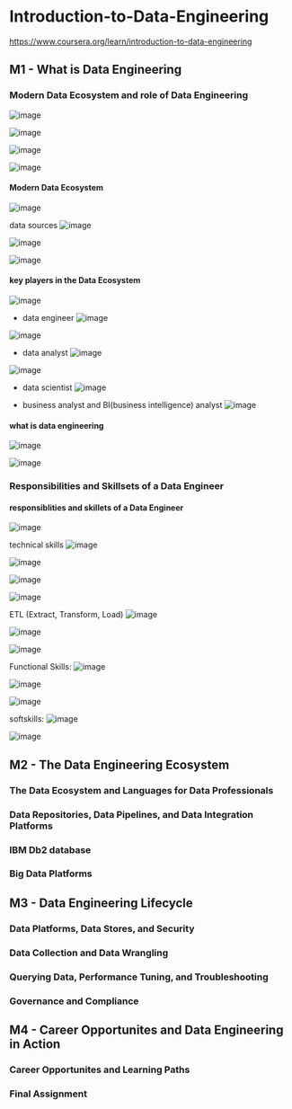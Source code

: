 # Introduction-to-Data-Engineering
https://www.coursera.org/learn/introduction-to-data-engineering

## M1 - What is Data Engineering
### Modern Data Ecosystem and role of Data Engineering
![image](https://github.com/user-attachments/assets/0f1f2d0c-751f-4eff-8d3e-359bc0acba50)

![image](https://github.com/user-attachments/assets/b847572d-d68c-4b33-a406-db0aa77d28d5)

![image](https://github.com/user-attachments/assets/61dc1642-edc6-4299-bae2-a7f6d17f0322)

![image](https://github.com/user-attachments/assets/a74eb7d1-e7bc-4259-86ec-95d02713dff4)

#### Modern Data Ecosystem
![image](https://github.com/user-attachments/assets/772a28f2-a6c7-4aa3-acc2-02ec08321a95)

data sources
![image](https://github.com/user-attachments/assets/45419978-cd89-4a30-a01b-34d623862e87)

![image](https://github.com/user-attachments/assets/632d9615-4b59-472a-a48c-c79096f8019c)

![image](https://github.com/user-attachments/assets/694eecdf-87d6-4c87-bf07-ce64371e062f)

#### key players in the Data Ecosystem
![image](https://github.com/user-attachments/assets/28bdb0bf-1ae2-48f5-9a21-15a826b28e85)

- data engineer
![image](https://github.com/user-attachments/assets/2b5f46b4-a059-4ed2-a871-a0f46cd1f5c3)

![image](https://github.com/user-attachments/assets/79c3bdb4-ab1c-48ae-b034-67f8d94f7259)

- data analyst
![image](https://github.com/user-attachments/assets/c9b9f62b-1271-42d0-81a7-3b261c8e0d50)

![image](https://github.com/user-attachments/assets/0b30def0-abc1-4710-b42f-97dfba252859)

- data scientist
  ![image](https://github.com/user-attachments/assets/1a111b58-8c29-4e96-b788-c954658b3f92)

- business analyst and BI(business intelligence) analyst
  ![image](https://github.com/user-attachments/assets/4cecdf44-c039-43fd-bef2-dfccdbb8feb4)


#### what is data engineering
![image](https://github.com/user-attachments/assets/23b296f7-ba0f-484b-96ba-c0a65c0b7ecd)

![image](https://github.com/user-attachments/assets/caa49167-5df6-4903-a17d-3dc0fbad25c3)

### Responsibilities and Skillsets of a Data Engineer

#### responsiblities and skillets of a Data Engineer
![image](https://github.com/user-attachments/assets/884e03fa-96fc-4c65-ac2e-b23d5a01582c)

technical skills
![image](https://github.com/user-attachments/assets/16b8bdf6-162d-4a29-99ee-a28fec15a837)

![image](https://github.com/user-attachments/assets/59072767-d57a-4bfc-899a-6324c758a32d)

![image](https://github.com/user-attachments/assets/e7827862-4b5f-494b-b122-2366d2a3273a)

![image](https://github.com/user-attachments/assets/e99c1241-4e2a-47c8-8e8b-fa04d57d4e7c)

ETL (Extract, Transform, Load) 
![image](https://github.com/user-attachments/assets/22022c3c-3707-4164-a89f-99974418566b)

 ![image](https://github.com/user-attachments/assets/272d934e-f8db-4a42-b9d1-7afa5c35d816)

![image](https://github.com/user-attachments/assets/8bc715b8-8d02-4c7e-ac81-ebc7863b5f0e)

Functional Skills:
![image](https://github.com/user-attachments/assets/1d45b3e9-fac8-4fd3-b248-55773f2a00e5)

![image](https://github.com/user-attachments/assets/26eb2b93-7494-4d81-b076-475a777c9dd6)

![image](https://github.com/user-attachments/assets/6a603619-1211-4a74-8c32-a317790a44fb)


softskills:
![image](https://github.com/user-attachments/assets/533c80ee-d145-46e0-9c15-4023d09bd3e8)

![image](https://github.com/user-attachments/assets/2b96b089-60eb-45b8-8a7a-faacf3aa9544)








## M2 - The Data Engineering Ecosystem
### The Data Ecosystem and Languages for Data Professionals
### Data Repositories, Data Pipelines, and Data Integration Platforms
### IBM Db2 database
### Big Data Platforms

## M3 - Data Engineering Lifecycle
### Data Platforms, Data Stores, and Security
### Data Collection and Data Wrangling
### Querying Data, Performance Tuning, and Troubleshooting
### Governance and Compliance

## M4 - Career Opportunites and Data Engineering in Action
### Career Opportunites and Learning Paths
### Final Assignment
